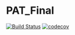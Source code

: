# PAT_Final

[![Build Status](https://app.travis-ci.com/jahanavisanda/PAT_Final.svg?branch=main)](https://app.travis-ci.com/jahanavisanda/PAT_Final)
[![codecov](https://codecov.io/gh/jahanavisanda/PAT_Final/branch/main/graph/badge.svg?token=XP7MMIR0U5)](https://codecov.io/gh/jahanavisanda/PAT_Final)
